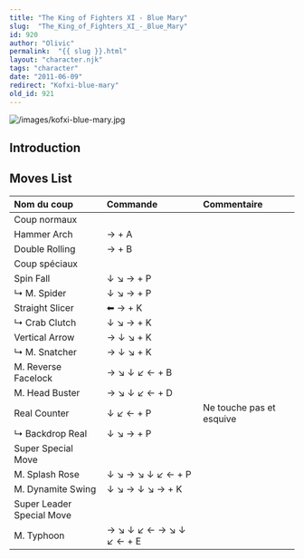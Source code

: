 ```yaml
---
title: "The King of Fighters XI - Blue Mary"
slug:  "The_King_of_Fighters_XI_-_Blue_Mary"
id: 920
author: "Olivic"
permalink:  "{{ slug }}.html"
layout: "character.njk"
tags: "character"
date: "2011-06-09"
redirect: "Kofxi-blue-mary"
old_id: 921
---
```


![](/images/kofxi-blue-mary.jpg "/images/kofxi-blue-mary.jpg")

## Introduction

## Moves List

| Nom du coup               | Commande                | Commentaire              |
|:--------------------------|:------------------------|:-------------------------|
| Coup normaux              |                         |                          |
| Hammer Arch               | → + A                   |                          |
| Double Rolling            | → + B                   |                          |
| Coup spéciaux             |                         |                          |
| Spin Fall                 | ↓ ↘ → + P               |                          |
| ↳ M. Spider               | ↓ ↘ → + P               |                          |
| Straight Slicer           | ⬅ → + K                 |                          |
| ↳ Crab Clutch             | ↓ ↘ → + K               |                          |
| Vertical Arrow            | → ↓ ↘ + K               |                          |
| ↳ M. Snatcher             | → ↓ ↘ + K               |                          |
| M. Reverse Facelock       | → ↘ ↓ ↙ ← + B           |                          |
| M. Head Buster            | → ↘ ↓ ↙ ← + D           |                          |
| Real Counter              | ↓ ↙ ← + P               | Ne touche pas et esquive |
| ↳ Backdrop Real           | ↓ ↘ → + P               |                          |
| Super Special Move        |                         |                          |
| M. Splash Rose            | ↓ ↘ → ↘ ↓ ↙ ← + P       |                          |
| M. Dynamite Swing         | ↓ ↘ → ↓ ↘ → + K         |                          |
| Super Leader Special Move |                         |                          |
| M. Typhoon                | → ↘ ↓ ↙ ← → ↘ ↓ ↙ ← + E |                          |
